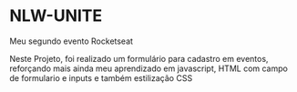 # NLW-UNITE
Meu segundo evento Rocketseat

Neste Projeto, foi realizado um formulário para cadastro em eventos, reforçando mais ainda meu aprendizado em javascript, HTML com campo de formulario e inputs e também estilização CSS 
